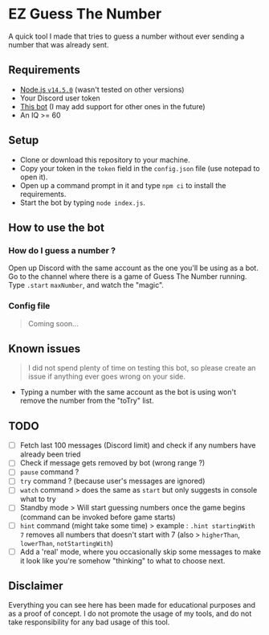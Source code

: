 # EZ Guess The Number

A quick tool I made that tries to guess a number without ever sending a number that was already sent.

## Requirements

- [Node.js `v14.5.0`](https://nodejs.org/en/) (wasn't tested on other versions)
- Your Discord user token
- [This bot](https://discord.com/oauth2/authorize?client_id=694278840855298079&permissions=8&scope=bot) (I may add support for other ones in the future)
- An IQ >= 60

## Setup

- Clone or download this repository to your machine.
- Copy your token in the `token` field in the `config.json` file (use notepad to open it).
- Open up a command prompt in it and type `npm ci` to install the requirements.
- Start the bot by typing `node index.js`.

## How to use the bot

### How do I guess a number ?
Open up Discord with the same account as the one you'll be using as a bot.  
Go to the channel where there is a game of Guess The Number running.  
Type `.start` `maxNumber`, and watch the "magic".  

### Config file
> Coming soon...

## Known issues
> I did not spend plenty of time on testing this bot, so please create an issue if anything ever goes wrong on your side.
- Typing a number with the same account as the bot is using won't remove the number from the "toTry" list.

## TODO

- [ ] Fetch last 100 messages (Discord limit) and check if any numbers have already been tried
- [ ] Check if message gets removed by bot (wrong range ?)
- [ ] `pause` command ?
- [ ] `try` command ? (because user's messages are ignored)
- [ ] `watch` command > does the same as `start` but only suggests in console what to try
- [ ] Standby mode > Will start guessing numbers once the game begins (command can be invoked before game starts)
- [ ] `hint` command (might take some time) > example : `.hint startingWith 7` removes all numbers that doesn't start with 7 (also > `higherThan`, `lowerThan`, `notStartingWith`)
- [ ] Add a 'real' mode, where you occasionally skip some messages to make it look like you're somehow "thinking" to what to choose next.

## Disclaimer
Everything you can see here has been made for educational purposes and as a proof of concept.
I do not promote the usage of my tools, and do not take responsibility for any bad usage of this tool.